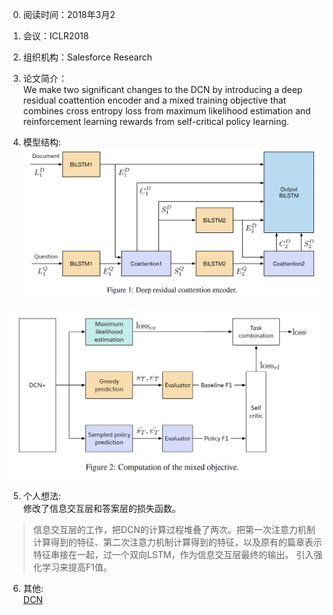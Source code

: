 0. 阅读时间：2018年3月2  
1. 会议：ICLR2018  
2. 组织机构：Salesforce Research  
3. 论文简介：  
We make two significant changes to the DCN by introducing a deep residual
coattention encoder and a mixed training objective that combines cross entropy loss from maximum
likelihood estimation and reinforcement learning rewards from self-critical policy learning.

4. 模型结构:  
![image](https://github.com/dengyuning/paper-reading-notes/blob/master/paper_pictures/DCN+_model1.png?raw=true)

![image](https://github.com/dengyuning/paper-reading-notes/blob/master/paper_pictures/DCN+_loss.png?raw=true)

5. 个人想法:  
修改了信息交互层和答案层的损失函数。
> 信息交互层的工作，把DCN的计算过程堆叠了两次。把第一次注意力机制计算得到的特征、第二次注意力机制计算得到的特征，以及原有的篇章表示特征串接在一起，过一个双向LSTM，作为信息交互层最终的输出。
> 引入强化学习来提高F1值。

6. 其他:  
[DCN]()
